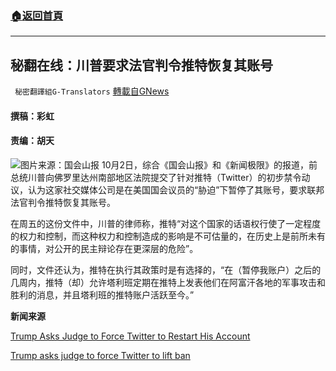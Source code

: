 ###  [:house:返回首頁](https://github.com/ourhimalayas/txt)
---


## 秘翻在线：川普要求法官判令推特恢复其账号
` 秘密翻譯組G-Translators` [轉載自GNews](https://gnews.org/zh-hans/1570176/)

#### 撰稿：彩虹       

#### 责编：胡天
![](https://assets.gnews.org/wp-content/uploads/2021/10/image-38.png)图片来源：国会山报
10月2日，综合《国会山报》和《新闻极限》的报道，前总统川普向佛罗里达州南部地区法院提交了针对推特（Twitter）的初步禁令动议，认为这家社交媒体公司是在美国国会议员的“胁迫”下暂停了其账号，要求联邦法官判令推特恢复其账号。

在周五的这份文件中，川普的律师称，推特“对这个国家的话语权行使了一定程度的权力和控制，而这种权力和控制造成的影响是不可估量的，在历史上是前所未有的事情，对公开的民主辩论存在更深层的危险”。

同时，文件还认为，推特在执行其政策时是有选择的，“在（暂停我账户）之后的几周内，推特（却）允许塔利班定期在推特上发表他们在阿富汗各地的军事攻击和胜利的消息，并且塔利班的推特账户活跃至今。”

**新闻来源**

[Trump Asks Judge to Force Twitter to Restart His Account](https://www.newsmax.com/politics/twitter/2021/10/02/id/1038849/)

[Trump asks judge to force Twitter to lift ban](https://thehill.com/policy/technology/575009-trump-asks-judge-to-force-twitter-to-un-ban-him?rl=1)
